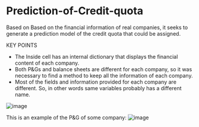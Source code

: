 # Prediction-of-Credit-quota
Based on Based on the financial information of real companies, it seeks to generate a prediction model of the credit quota that could be assigned.

KEY POINTS
* The Inside cell has an internal dictionary that displays the financial content of each company.
* Both P&Gs and balance sheets are different for each company, so it was necessary to find a method to keep all the information of each company.
* Most of the fields and information provided for each company are different. So, in other words same variables probably has a different name.

![image](https://github.com/engalejandrovargas/Prediction-of-Credit-quota/assets/77429377/55ee4445-2794-4a50-a830-f72610e0ec36)

This is an example of the P&G of some company:
![image](https://github.com/engalejandrovargas/Prediction-of-Credit-quota/assets/77429377/30e3cf2d-2043-4b19-a9f8-38a0d3e6a250)



